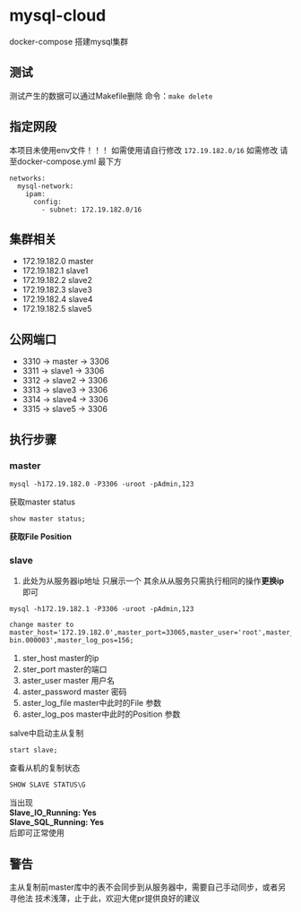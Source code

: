 # mysql-cloud
docker-compose 搭建mysql集群 

## 测试
测试产生的数据可以通过Makefile删除
命令：`make delete`

## 指定网段
本项目未使用env文件！！！ 如需使用请自行修改
`172.19.182.0/16` 如需修改 请至docker-compose.yml 最下方 

```
networks:
  mysql-network:
    ipam:
      config:
        - subnet: 172.19.182.0/16
```

## 集群相关
- 172.19.182.0 master
- 172.19.182.1 slave1
- 172.19.182.2 slave2
- 172.19.182.3 slave3
- 172.19.182.4 slave4
- 172.19.182.5 slave5

## 公网端口
- 3310 -> master -> 3306
- 3311 -> slave1 -> 3306
- 3312 -> slave2 -> 3306
- 3313 -> slave3 -> 3306
- 3314 -> slave4 -> 3306
- 3315 -> slave5 -> 3306

## 执行步骤

### master
```shell
mysql -h172.19.182.0 -P3306 -uroot -pAdmin,123
```

获取master status
```mysql
show master status;
```

**获取File Position**

### slave 
1. 此处为从服务器ip地址 只展示一个 其余从从服务只需执行相同的操作**更换ip**即可
```shell
mysql -h172.19.182.1 -P3306 -uroot -pAdmin,123 
```

```mysql
change master to master_host='172.19.182.0',master_port=33065,master_user='root',master_password='Admin,123',master_log_file='mysql-bin.000003',master_log_pos=156;
```
1.  ster_host master的ip 
2.  ster_port master的端口
3.  aster_user master 用户名
4.  aster_password master 密码
5.  aster_log_file master中此时的File 参数
6.  aster_log_pos master中此时的Position 参数

 salve中启动主从复制
 ```mysql
 start slave;
 ```
 
查看从机的复制状态
```mysql
SHOW SLAVE STATUS\G
```

当出现 <br>
**Slave_IO_Running: Yes** <br>
**Slave_SQL_Running: Yes** <br>
后即可正常使用

## 警告
主从复制前master库中的表不会同步到从服务器中，需要自己手动同步，或者另寻他法
技术浅薄，止于此，欢迎大佬pr提供良好的建议
